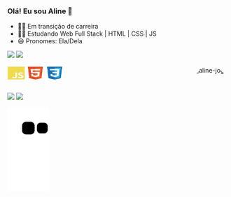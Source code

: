 ### Olá! Eu sou Aline 👋

- 👩‍🎓 Em transição de carreira 
- 👩‍💻 Estudando Web Full Stack | HTML | CSS | JS
- 😄 Pronomes: Ela/Dela

<div>
  <a href-"https://github.com/AlineBCBenjamim">
  <img height="150em" src="https://github-readme-stats.vercel.app/api?username=AlineBCBenjamim&show_icons=true&theme=radical&include_all_commits=true&count_private=true"/>
  <img height="150em" src="https://github-readme-stats.vercel.app/api/top-langs/?username=AlineBCBenjamim&layout=compact&langs_count=7&theme=radical"/>
</div>

 <div style="display: inline_block"><br>
  <img align="center" alt="aline-Js" height="30" width="40" src="https://raw.githubusercontent.com/devicons/devicon/master/icons/javascript/javascript-plain.svg">
  <img align="center" alt="aline-HTML" height="30" width="40" src="https://raw.githubusercontent.com/devicons/devicon/master/icons/html5/html5-original.svg">
  <img align="center" alt="aline-CSS" height="30" width="40" src="https://raw.githubusercontent.com/devicons/devicon/master/icons/css3/css3-original.svg">
  <img align="right" alt="aline-jogo" height="150" style="border-radius:50px;" src="https://cdn.discordapp.com/attachments/710314120808890430/905572838952566834/image_1635975564.gif">
</div>

##

<div> 
  <a href = "mailto:alineoak9@gmail.com"><img src="https://img.shields.io/badge/Gmail-D14836?style=for-the-badge&logo=gmail&logoColor=white"_blank"></a>
  <a href="https://www.linkedin.com/in/alinebcarvalhobenjamim/" target="_blank"><img src="https://img.shields.io/badge/-LinkedIn-%230077B5?style=for-the-badge&logo=linkedin&logoColor=white" target="_blank"></a> 
</div>  

![Snake animation](https://github.com/AlineBCBenjamim/AlineBCBenjamim/blob/output/github-contribution-grid-snake.svg)
